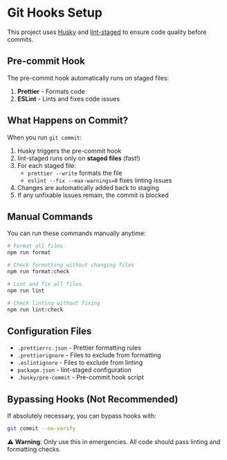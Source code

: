 # Git Hooks Setup

This project uses [Husky](https://typicode.github.io/husky/) and [lint-staged](https://github.com/lint-staged/lint-staged) to ensure code quality before commits.

## Pre-commit Hook

The pre-commit hook automatically runs on staged files:

1. **Prettier** - Formats code
2. **ESLint** - Lints and fixes code issues

## What Happens on Commit?

When you run `git commit`:

1. Husky triggers the pre-commit hook
2. lint-staged runs only on **staged files** (fast!)
3. For each staged file:
   - `prettier --write` formats the file
   - `eslint --fix --max-warnings=0` fixes linting issues
4. Changes are automatically added back to staging
5. If any unfixable issues remain, the commit is blocked

## Manual Commands

You can run these commands manually anytime:

```bash
# Format all files
npm run format

# Check formatting without changing files
npm run format:check

# Lint and fix all files
npm run lint

# Check linting without fixing
npm run lint:check
```

## Configuration Files

- `.prettierrc.json` - Prettier formatting rules
- `.prettierignore` - Files to exclude from formatting
- `.eslintignore` - Files to exclude from linting
- `package.json` - lint-staged configuration
- `.husky/pre-commit` - Pre-commit hook script

## Bypassing Hooks (Not Recommended)

If absolutely necessary, you can bypass hooks with:

```bash
git commit --no-verify
```

⚠️ **Warning**: Only use this in emergencies. All code should pass linting and formatting checks.
